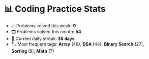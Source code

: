 # 📊 Coding Practice Stats

- ✅ Problems solved this week: **9**
- 🗖️ Problems solved this month: **54**
- 📌 Current daily streak: **35 days**
- 🏷️ Most frequent tags: **Array** (46), **DSA** (44), **Binary Search** (27), **Sorting** (8), **Math** (7)
